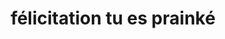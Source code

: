 <html>
<head>
<title>Gagniant</title>
</head>
<body>
<center>
<h1>félicitation tu es prainké</h1>
</center>
</body>
</html>
